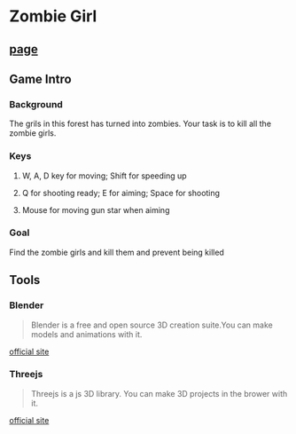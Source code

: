 # Zombie Girl

## [page](https://zhoudaxia2016.github.io/threejs-game/)

## Game Intro

### Background

The grils in this forest has turned into zombies. Your task is to kill all the zombie girls.

### Keys

1. W, A, D key for moving; Shift for speeding up

2. Q for shooting ready; E for aiming; Space for shooting

3. Mouse for moving gun star when aiming

### Goal

Find the zombie girls and kill them and prevent being killed

## Tools

### Blender

> Blender is a free and open source 3D creation suite.You can make models and animations with it.

[official site](https://www.blender.org/)

### Threejs

> Threejs is a js 3D library. You can make 3D projects in the brower
> with it.

[official site](https://www.threejs.org/)
